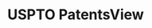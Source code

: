 ---
bigquery: https://console.cloud.google.com/bigquery?p=patents-public-data&d=patentsview&page=dataset
citation: Attribution should be given to PatentsView for use, distribution, or derivative
  works.
code: https://github.com/CSSIP-AIR/PatentsView-Code-Snippets/
contributors: USPTO
cost: None
description: 'PatentsView includes US patent data including raw data (summaries, applications,
  pregrant applications), disambugations of inventors and assignees, and inventor
  gender estimates.  Also foreign priority data, # of figures and sheets, and government
  interest statements.'
documentation: https://patentsview.org/query/builder-faqs
last_edit: 04/08/2022, 06:38:21
location: https://patentsview.org/
maintained_by: USPTO
record_creation_timestamp: 12/2/2020 17:20:46
schema_fields:
- disamb_assignee_id_20190820
- city
- num_figures
- classification_data_source
- mainclass_id
- applicant_type
- disamb_assignee_id_20200331
- series_code
- date
- level_one
- subsection_id
- disamb_inventor_id_20190820
- disamb_inventor_id_20171003
- publication_number
- subclass
- classification_value
- state
- disamb_assignee_id_20181127
- field_id
- sector_title
- abstract
- sequence
- disamb_inventor_id_20180528
- county
- group_id
- number
- latitude
- rawlocation_id
- text
- disamb_inventor_id_20170808
- ipc_version_indicator
- symbol_position
- subgroup_id
- organization_id
- disclaimer_date
- designation
- disamb_assignee_id_20191008
- name
- ipc_class
- organization
- filename
- term_extension
- inventor_id
- withdrawn
- num
- subgroup
- section_id
- term_grant
- id
- disamb_inventor_id_20190312
- deceased
- latin_name
- kind
- name_first
- _371_date
- level_three
- reldocno
- uuid
- classification_level
- relkind
- state_fips
- disamb_inventor_id_20181127
- patent_id
- citation_id
- disamb_inventor_id_20170307
- disamb_inventor_id_20200929
- country_transformed
- length
- application_id
- disamb_assignee_id_20200929
- assignee_id
- rawinventor_id
- f102_date
- field_title
- lname
- location_id
- rule_47
- subcategory_id
- type
- category
- name_last
- county_fips
- classification_status
- attribution_status
- lawyer_id
- male
- gi_statement
- longitude
- contract_award_number
- doctype
- male_flag
- disamb_inventor_id_20200630
- disamb_assignee_id_20190312
- level_two
- dependent
- disamb_inventor_id_20191231
- exemplary
- rawassignee_id
- subclass_id
- main_group
- variety
- doc_type
- disamb_assignee_id_20191231
- country
- disamb_inventor_id_20171226
- disamb_inventor_id_20191008
- lapse_of_patent
- f371_date
- term_disclaimer
- num_sheets
- section
- latlong
- status
- _102_date
- group
- disamb_inventor_id_20200331
- action_date
- category_id
- disamb_assignee_id_20200630
- fname
- rel_id
- role
- num_claims
- disamb_inventor_id_20201229
- title
shortname: patentsview
tags:
- disambiguation
- United States
- gender
terms_of_use: Creative Commons Attribution 4.0 International License.
timeframe: 1963-1999
title: USPTO PatentsView
uuid: cf1780b1-e265-4e49-8d1d-83b9cfe0fd9a
---
